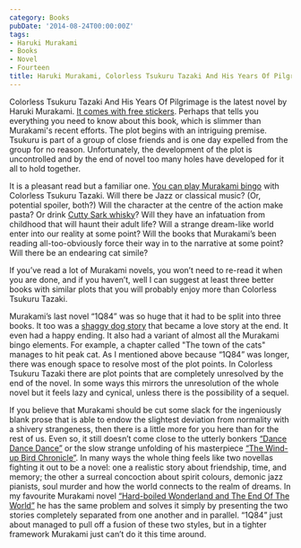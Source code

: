 ```yaml
---
category: Books
pubDate: '2014-08-24T00:00:00Z'
tags:
- Haruki Murakami
- Books
- Novel
- Fourteen
title: Haruki Murakami, Colorless Tsukuru Tazaki And His Years Of Pilgrimage
---
```

Colorless Tsukuru Tazaki And His Years Of Pilgrimage is the latest novel by Haruki Murakami. [It comes with free stickers](http://www.theguardian.com/books/2014/jun/19/haruki-murakami-marketing-publishers-stickers). Perhaps that tells you everything you need to know about this book, which is slimmer than Murakami's recent efforts. The plot begins with an intriguing premise. Tsukuru is part of a group of close friends and is one day expelled from the group for no reason. Unfortunately, the development of the plot is uncontrolled and by the end  of novel too many holes have developed for it all to hold together.

It is a pleasant read but a familiar one. [You can play Murakami bingo](http://www.incidentalcomics.com/2012/06/haruki-murakami-bingo.html) with Colorless Tsukuru Tazaki. Will there be Jazz or classical music? (Or, potential spoiler, both?) Will the character at the centre of the action make pasta? Or drink [Cutty Sark whisky](https://cutty-sark.com/the-whisky/)? Will they have an infatuation from childhood that will haunt their adult life? Will a strange dream-like world enter into our reality at some point? Will the books that Murakami’s been reading all-too-obviously force their way in to the narrative at some point? Will there be an endearing cat simile?

If you’ve read a lot of Murakami novels, you won’t need to re-read it when you are done, and if you haven’t, well I can suggest at least three better books with similar plots that you will probably enjoy more than Colorless Tsukuru Tazaki.

Murakami’s last novel “1Q84” was so huge that it had to be split into three books. It too was a [shaggy dog story](http://en.wikipedia.org/wiki/Shaggy_dog_story) that became a love story at the end. It even had a happy ending. It also had a variant of almost all the Murakami bingo elements. For example, a chapter called "The town of the cats" manages to hit peak cat. As I mentioned above because “1Q84” was longer, there was enough space to resolve most of the plot points. In Colorless Tsukuru Tazaki there are plot points that are completely unresolved by the end of the novel. In some ways this mirrors the unresolution of the whole novel but it feels lazy and cynical, unless there is the possibility of a sequel.

If you believe that Murakami should be cut some slack for the ingeniously blank prose that is able to endow the slightest deviation from normality with a shivery strangeness, then there is a little more for you here than for the rest of us. Even so, it still doesn’t come close to the utterly bonkers [“Dance Dance Dance”](http://www.goodreads.com/book/show/17800.Dance_Dance_Dance) or the slow strange unfolding of his masterpiece [“The Wind-up Bird Chronicle”](http://www.nytimes.com/books/97/10/26/daily/bird-book-review.html). In many ways the whole thing feels like two novellas fighting it out to be a novel: one a realistic story about friendship, time, and memory; the other a surreal concoction about spirit colours, demonic jazz pianists, soul murder and how the world connects to the realm of dreams. In my favourite Murakami novel [“Hard-boiled Wonderland and The End Of The World”](http://www.conceptualfiction.com/hardboiled_wonderland.html) he has the same problem and solves it simply by presenting the two stories completely separated from one another and in parallel. “1Q84” just about managed to pull off a fusion of these two styles, but in a tighter framework Murakami just can’t do it this time around.